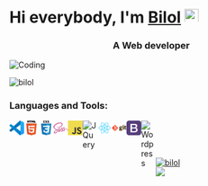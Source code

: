 <h1>
Hi everybody, I'm <a href="#" target="_blank">Bilol</a> <img src="https://media.giphy.com/media/hvRJCLFzcasrR4ia7z/giphy.gif" width="25px" height="25px">
</h1>         
<h3 align="center">A Web developer</h3>
<img src='https://robotdreams.cc/ckeditor/blog/275-6-angloyazychnyh-podkastov-dlya-programmistov/giphy.gif'  alt='Coding' witdh='300px' height='300px' float='right'  />

<p align="left"> <img src="https://komarev.com/ghpvc/?username=bilol-anvarov&label=Profile%20views&color=0e75b6&style=flat" alt="bilol" /> </p>





<h3 align="left">Languages and Tools:</h3>
<p align="left"> <a href="https://getbootstrap.com" target="_blank" rel="noreferrer">
<img align="left" alt="Visual Studio Code" width="26px" src="https://raw.githubusercontent.com/github/explore/80688e429a7d4ef2fca1e82350fe8e3517d3494d/topics/visual-studio-code/visual-studio-code.png" />

<img align="left" alt="HTML5" width="26px" src="https://raw.githubusercontent.com/github/explore/80688e429a7d4ef2fca1e82350fe8e3517d3494d/topics/html/html.png" />
<img align="left" alt="CSS3" width="26px" src="https://raw.githubusercontent.com/github/explore/80688e429a7d4ef2fca1e82350fe8e3517d3494d/topics/css/css.png" />
<img align="left" alt="Sass" width="26px" src="https://raw.githubusercontent.com/github/explore/80688e429a7d4ef2fca1e82350fe8e3517d3494d/topics/sass/sass.png" />
<img align="left" alt="JavaScript" width="26px" src="https://raw.githubusercontent.com/github/explore/80688e429a7d4ef2fca1e82350fe8e3517d3494d/topics/javascript/javascript.png" />
<img align="left" alt="JQuery" width="26px" src="https://cdn.worldvectorlogo.com/logos/jquery-4.svg" />

<img align="left" alt="react" width="26px" src="https://raw.githubusercontent.com/github/explore/80688e429a7d4ef2fca1e82350fe8e3517d3494d/topics/react/react.png" />
<img align="left" alt="Git" width="26px" src="https://raw.githubusercontent.com/github/explore/80688e429a7d4ef2fca1e82350fe8e3517d3494d/topics/git/git.png" />
<img align="left" alt="HTML5" width="26px" src="https://raw.githubusercontent.com/github/explore/80688e429a7d4ef2fca1e82350fe8e3517d3494d/topics/bootstrap/bootstrap.png" />
<img align="left" alt="Wordpress" width="26px" src="https://upload.wikimedia.org/wikipedia/commons/thumb/9/98/WordPress_blue_logo.svg/800px-WordPress_blue_logo.svg.png" />

<br>
<br>
         
<div display="flex">
  <p>
           <br>
           <img align="center" width="400px" src="https://github-readme-streak-stats.herokuapp.com/?user=bilol-anvarov&" alt="bilol"/>
           <br>
           <img width="400px" align="top" src="https://github-readme-stats.vercel.app/api/top-langs/?username=bilol-anvarov&exclude_repo=KNN-Image-Classification&show_icons=true&hide_border=true&layout=compact&langs_count=8&theme=github_dark"/>
  </p>
</div>


